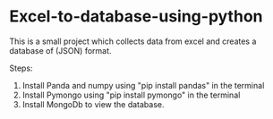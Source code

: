# Excel-to-database-using-python
This is a small project which collects data from excel and creates a database of (JSON) format. 


Steps:
1. Install Panda and numpy using "pip install pandas" in the terminal
2. Install Pymongo using "pip install pymongo" in the terminal
3. Install MongoDb to view the database. 
